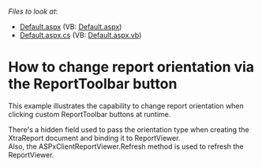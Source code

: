 <!-- default file list -->
*Files to look at*:

* [Default.aspx](./CS/ReportViewerChangeOrientation/Default.aspx) (VB: [Default.aspx](./VB/ReportViewerChangeOrientation/Default.aspx))
* [Default.aspx.cs](./CS/ReportViewerChangeOrientation/Default.aspx.cs) (VB: [Default.aspx.vb](./VB/ReportViewerChangeOrientation/Default.aspx.vb))
<!-- default file list end -->
# How to change report orientation via the ReportToolbar button


<p>This example illustrates the capability to change report orientation when clicking custom ReportToolbar buttons at runtime.</p><p>There's a hidden field used to pass the orientation type when creating the XtraReport document and binding it to ReportViewer.<br />
Also, the ASPxClientReportViewer.Refresh method is used to refresh the ReportViewer.</p>

<br/>


